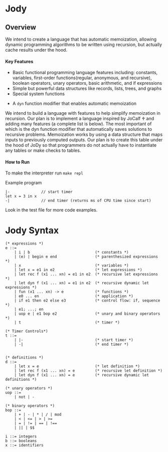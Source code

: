 # Jody

## Overview
We intend to create a language that has automatic memoization, allowing dynamic programming algorithms to be written using recursion, but actually cache results under the hood.

#### Key Features
- Basic functional programming language features including: constants, variables, first-order functions(regular, anonymous, and recursive), boolean operators, unary operators, basic arithmetic, and if expressions
- Simple but powerful data structures like records, lists, trees, and graphs
- Special system functions
<!-- - A visualization function that shows the state of a dynamic programs’ memoization map after computation. This will serve as an aide for debugging. -->
- A `dyn` function modifier that enables automatic memoization

We intend to build a language with features to help simplify memoization in recursion. Our plan is to implement a language inspired by JoCalf ♰ and adding many features (a complete list is below). The most important of which is the dyn function modifier that automatically saves solutions to recursive problems. Memoization works by using a data structure that maps inputs to previously computed outputs. Our plan is to create this table under the hood of JoDy so that programmers do not actually have to instantiate any tables or make checks to tables. 

#### How to Run

To make the interpreter run `make repl`

Example program
```
|-              // start timer
let x = 3 in x
-|              // end timer (returns ms of CPU time since start)
```

Look in the test file for more code examples.

# Jody Syntax

```
(* expressions *)
e ::=
    | i | b                             (* constants *)
    | (e) | begin e end                 (* parenthesized expressions *)
    | x                                 (* variables *)
    | let x = e1 in e2                  (* let expressions *)
    | let rec f (x1 ... xn) = e1 in e2  (* recursive let expressions *)
    | let dyn f (x1 ... xn) = e1 in e2  (* recursive dynamic let expressions *)
    | fun (x1 ... xn) -> e              (* functions *)
    | e0 ... en                         (* application *)
    | if e1 then e2 else e3             (* control flow: if, sequence *)
    | e1; ...; en
    | uop e | e1 bop e2                 (* unary and binary operators *)
    | t                                 (* timer *)
    
(* Timer Controls*)
t ::=                                   
    | |-                                (* start timer *)
    | -|                                (* end timer *)
    

(* definitions *)
d ::=
    | let x = e                         (* let definition *)
    | let rec f (x1 ... xn) = e         (* recursive let definition *)
    | let dyn f (x1 ... xn) = e         (* recursive dynamic let definitions *)

(* unary operators *)
uop ::=
    | not | - 

(* binary operators *)
bop ::=
    | + | - | * | / | mod
    | < | <= | > | >=
    | = | != | == | !==
    | || | $$

i ::= integers
b ::= booleans
x ::= identifiers
```